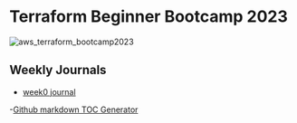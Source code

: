 # Terraform Beginner Bootcamp 2023

![aws_terraform_bootcamp2023](https://github.com/BalesabuGodugu/terraform-beginner-bootcamp-2023/assets/1630074/259d1630-4e6b-42b8-8a9d-3caee0eebf40)


## Weekly Journals

- [week0 journal](journal/week0.md)


-[Github markdown TOC Generator](https://derlin.github.io/bitdowntoc/)
